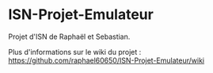 # ISN-Projet-Emulateur
Projet d'ISN de Raphaël et Sebastian.

Plus d'informations sur le wiki du projet : https://github.com/raphael60650/ISN-Projet-Emulateur/wiki
